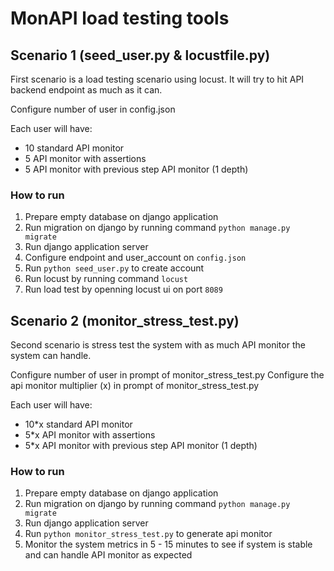 # MonAPI load testing tools

## Scenario 1 (seed_user.py & locustfile.py)
First scenario is a load testing scenario using locust. It will try to hit API backend endpoint as much as it can.

Configure number of user in config.json

Each user will have:
- 10 standard API monitor
- 5 API monitor with assertions
- 5 API monitor with previous step API monitor (1 depth)

### How to run
1. Prepare empty database on django application
2. Run migration on django by running command `python manage.py migrate`
3. Run django application server
4. Configure endpoint and user_account on `config.json`
5. Run `python seed_user.py` to create account
6. Run locust by running command `locust`
7. Run load test by openning locust ui on port `8089`

## Scenario 2 (monitor_stress_test.py)
Second scenario is stress test the system with as much API monitor the system can handle.

Configure number of user in prompt of monitor_stress_test.py
Configure the api monitor multiplier (x) in prompt of monitor_stress_test.py

Each user will have:
- 10*x standard API monitor
- 5*x API monitor with assertions
- 5*x API monitor with previous step API monitor (1 depth)

### How to run
1. Prepare empty database on django application
2. Run migration on django by running command `python manage.py migrate`
3. Run django application server
5. Run `python monitor_stress_test.py` to generate api monitor
6. Monitor the system metrics in 5 - 15 minutes to see if system is stable and can handle API monitor as expected
